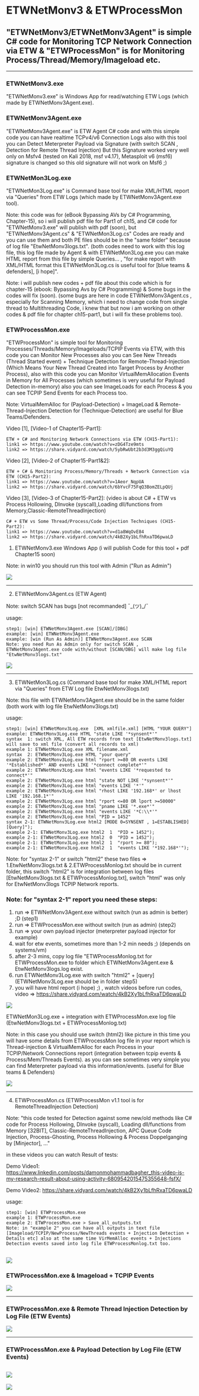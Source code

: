 # ETWNetMonv3 & ETWProcessMon 
## "ETWNetMonv3/ETWNetMonv3Agent" is simple C# code for Monitoring TCP Network Connection via ETW & "ETWProcessMon" is for Monitoring Process/Thread/Memory/Imageload etc. 
-----------------
### ETWNetMonv3.exe
"ETWNetMonv3.exe" is Windows App for read/watching ETW Logs (which made by ETWNetMonv3Agent.exe).

### ETWNetMonv3Agent.exe
"ETWNetMonv3Agent.exe" is ETW Agent C# code and with this simple code you can have realtime TCPv4/v6 Connection Logs also with this tool you can Detect Meterpreter Payload via Signature (with switch SCAN , Detection for Remote Thread Injection) But this Signature worked very well only on Msfv4 (tested on Kali 2018, msf v4.17), Metasploit v6 (msf6) signature is changed so this old signature will not work on Msf6 ;)   

### ETWNetMon3Log.exe
"ETWNetMon3Log.exe" is Command base tool for make XML/HTML report via "Queries" from ETW Logs (which made by ETWNetMonv3Agent.exe tool).

Note: this code was for (eBook Bypassing AVs by C# Programming, Chapter-15), so i will publish pdf file for Part1 of ch15, and C# code for "ETWNetMonv3.exe" will publish with pdf (soon), but  "ETWNetMonv3Agent.cs" & "ETWNetMon3Log.cs" Codes are ready and you can use them and both PE files should be in the "same folder" because of log file "EtwNetMonv3logs.txt". (both codes need to work with this log file, this log file made by Agent & with ETWNetMon3Log.exe you can make HTML report from this file by simple Queries... , "for make report with XML/HTML format this ETWNetMon3Log.cs is useful tool for [blue teams & defenders], [i hope]".

Note: i will publish new codes + pdf file about this code which is for chapter-15 (ebook: Bypassing Avs by C# Programming) & Some bugs in the codes will fix (soon). (some bugs are here in code ETWNetMonv3Agent.cs , especially for Scanning Memory, which i need to change code from single thread to Multithreading Code, i knew that but now i am working on other codes & pdf file for chapter ch15-part1, but i will fix these problems too). 

### ETWProcessMon.exe
"ETWProcessMon" is simple tool for Monitoring Processes/Threads/Memory/Imageloads/TCPIP Events via ETW, with this code you can Monitor New Processes also you can See New Threads (Thread Started event) + Technique Detection for Remote-Thread-Injection (Which Means Your New Thread Created into Target Process by Another Process), also with this code you can Monitor VirtualMemAllocation Events in Memory for All Processes (which sometimes is very useful for Payload Detection in-memory) also you can see ImageLoads for each Process & you can see TCPIP Send Events for each Process too. 

Note: VirtualMemAlloc for (Payload-Detection) + ImageLoad & Remote-Thread-Injection Detection for (Technique-Detection) are useful for Blue Teams/Defenders.

Video [1], [Video-1 of Chapter15-Part1]: 

    ETW + C# and Monitoring Network Connections via ETW (CH15-Part1): 
    link1 => https://www.youtube.com/watch?v=zDG4Tze9mts
    link2 => https://share.vidyard.com/watch/5ybRwUbt2b3d3M3ggQiuYQ

Video [2], [Video-2 of Chapter15-Part1&2]:

    ETW + C# & Monitoring Process/Memory/Threads + Network Connection via ETW (CH15-Part2):
    link1 => https://www.youtube.com/watch?v=1Aeor_NqpUA
    link2 => https://share.vidyard.com/watch/6bYvcF75FqQ3BomZELpQUj

Video [3], [Video-3 of Chapter15-Part2]: (video is about C# + ETW vs Process Hollowing, DInvoke (syscall),Loading dll/functions from Memory,Classic-RemoteThreadInjection)  

    C# + ETW vs Some Thread/Process/Code Injection Techniques (CH15-Part2):
    link1 => https://www.youtube.com/watch?v=d1a8WqOvE84
    link2 => https://share.vidyard.com/watch/4kB2Xy1bLfhRxaTD6pwaLD


 1. ETWNetMonv3.exe Windows App (i will publish Code for this tool + pdf Chapter15 soon) 
 
 Note: in win10 you should run this tool with Admin ("Run as Admin")
 
   ![](https://github.com/DamonMohammadbagher/ETWNetMonv3/blob/main/Pic/ETWNetMonv3.png)

 -----------------------------------------------------------    
  
  2. ETWNetMonv3Agent.cs (ETW Agent) 
  
  Note: switch SCAN has bugs [not recommanded]  ¯\_(ツ)_/¯
 
 usage: 
    
    step1: [win] ETWNetMonv3Agent.exe [SCAN]/[DBG]
    example: [win] ETWNetMonv3Agent.exe
    example: [win (Run As Admin)] ETWNetMonv3Agent.exe SCAN
    Note: you need Run As Admin only for switch SCAN , ETWNetMonv3Agent.exe code with/without [SCAN/DBG] will make log file "EtwNetMonv3logs.txt"

   ![](https://github.com/DamonMohammadbagher/ETWNetMonv3/blob/main/Pic/ETWNetMonv3_02.png)

 -----------------------------------------------------------      
  
  3. ETWNetMon3Log.cs (Command base tool for make XML/HTML report via "Queries" from ETW Log file EtwNetMonv3logs.txt)
  
  Note: this file with ETWNetMonv3Agent.exe should be in the same folder (both work with log file EtwNetMonv3logs.txt)
 
 usage: 
    
    step1: [win] ETWNetMonv3Log.exe  [XML xmlfile.xml] [HTML "YOUR QUERY"]
    example: ETWNetMonv3Log.exe HTML "state LIKE '*synsent*'"
    syntax  1: switch XML, All ETW records from text [EtwNetMonv3logs.txt] will save to xml file (convert all records to xml)
    example 1: ETWNetMonv3Log.exe XML filename.xml
    syntax  2: ETWNetMonv3Log.exe HTML "your query"
    example 2: ETWNetMonv3Log.exe html "rport >=80 OR events LIKE '*Established*' AND events LIKE '*connect complete*'"
    example 2: ETWNetMonv3Log.exe html "events LIKE '*requested to connect*'"
    example 2: ETWNetMonv3Log.exe html "state NOT LIKE '*synsent*'"
    example 2: ETWNetMonv3Log.exe html "events LIKE '*'"
    example 2: ETWNetMonv3Log.exe html "rhost LIKE '192.168*' or lhost LIKE '192.168.1*'"
    example 2: ETWNetMonv3Log.exe html "rport <=80 OR lport >=50000"
    example 2: ETWNetMonv3Log.exe html "pname LIKE '*.exe*'"
    example 2: ETWNetMonv3Log.exe html "events LIKE '*C:\\*'"
    example 2: ETWNetMonv3Log.exe html "PID = 1452"
    syntax 2-1: ETWNetMonv3Log.exe html2 [MODE 0=SYNSENT , 1=ESTABLISHED] [Query]");
    example 2-1: ETWNetMonv3Log.exe html2  1  "PID = 1452");
    example 2-1: ETWNetMonv3Log.exe html2  0  "PID = 1452");
    example 2-1: ETWNetMonv3Log.exe html2  1  "rport >= 80");
    example 2-1: ETWNetMonv3Log.exe html2  1  "events LIKE '*192.168*'");
        
Note: for "syntax 2-1" or switch "html2" these two files => 1.EtwNetMonv3logs.txt & 2.ETWProcessMonlog.txt should be in current folder, this switch "html2" is for integration between log files  [EtwNetMonv3logs.txt & ETWProcessMonlog.txt], switch "html" was only for EtwNetMonv3logs TCPIP Network reports.

### Note: for "syntax 2-1" report you need these steps:
 1. run => ETWNetMonv3Agent.exe without switch (run as admin is better) ;D (step1)
 2. run => ETWProcessMon.exe without switch (run as admin) (step2)
 3. run => your own payload injector (meterpreter payload injector for example)
 4. wait for etw events, sometimes more than 1-2 min needs ;) (depends on systems/vm)
 5. after 2-3 mins, copy log file "ETWProcessMonlog.txt for ETWProcessMon.exe to folder which ETWNetMonv3Agent.exe & EtwNetMonv3logs.log exist.
 6. run ETWNetMonv3Log.exe with switch "html2" + [query] (ETWNetMonv3Log.exe should be in folder step5)
 7. you will have html report (i hope) ;) , watch videos before run codes, video => https://share.vidyard.com/watch/4kB2Xy1bLfhRxaTD6pwaLD  
    
   ![](https://github.com/DamonMohammadbagher/ETWNetMonv3/blob/main/Pic/4.png)

ETWNetMon3Log.exe + integration with ETWProcessMon.exe log file (EtwNetMonv3logs.txt + ETWProcessMonlog.txt)

Note: in this case you should use switch (html2) like picture in this time you will have some details from ETWProcessMon log file in your report which is Thread-injection & VirtualMemAlloc for each Process in your TCPIP/Network Connections report (integration between tcpip events & Process/Mem/Threads Events). as you can see sometimes very simple you can find Meterpreter payload via this information/events. (useful for Blue teams & Defenders)

   ![](https://github.com/DamonMohammadbagher/ETWNetMonv3/blob/main/Pic/4-1.png)

 -----------------------------------------------------------    
  4. ETWProcessMon.cs (ETWProcessMon v1.1 tool is for RemoteThreadInjection Detection)
  
  Note: "this code tested for Detection against some new/old methods like C# code for Process Hollowing, DInvoke (syscall), Loading dll/functions from Memory [32BIT], Classic-RemoteThreadInjection, APC Queue Code Injection, Process-Ghosting, Process Hollowing & Process Doppelganging by [Minjector], ..."

in these videos you can watch Result of tests:
  
Demo Video1: https://www.linkedin.com/posts/damonmohammadbagher_this-video-is-my-research-result-about-using-activity-6809542015475355648-fsfX/ 

Demo Video2: https://share.vidyard.com/watch/4kB2Xy1bLfhRxaTD6pwaLD 
 
 usage: 
    
    step1: [win] ETWProcessMon.exe
    example 1: ETWProcessMon.exe
    example 2: ETWProcessMon.exe > Save_all_outputs.txt
    Note: in "example 2" you can have all outputs in text file [Imageload/TCPIP/NewProcess/NewThreads events + Injection Detection + Details etc] also at the same time VirMemAlloc events + Injections Detection events saved into log file ETWProcessMonlog.txt too.
    
   ![](https://github.com/DamonMohammadbagher/ETWNetMonv3/blob/main/Pic/1.png)
--- 
### ETWProcessMon.exe & Imageload + TCPIP Events

   ![](https://github.com/DamonMohammadbagher/ETWNetMonv3/blob/main/Pic/2.png) 

---
### ETWProcessMon.exe & Remote Thread Injection Detection by Log File (ETW Events)

   ![](https://github.com/DamonMohammadbagher/ETWNetMonv3/blob/main/Pic/etwinj.png)

---
### ETWProcessMon.exe & Payload Detection by Log File (ETW Events)

   ![](https://github.com/DamonMohammadbagher/ETWNetMonv3/blob/main/Pic/detection.png)
 -----------------------------------------------------------    

    
    
    
<p><a href="https://hits.seeyoufarm.com"><img src="https://hits.seeyoufarm.com/api/count/incr/badge.svg?url=https%3A%2F%2Fgithub.com%2FDamonMohammadbgher%2FETWNetMonv3"/></a></p>
